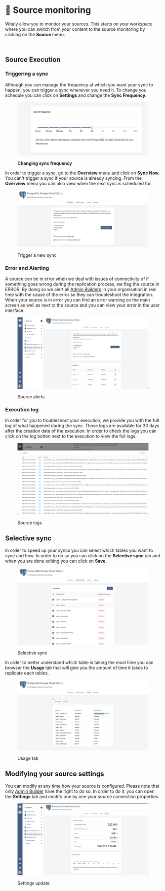 # 🧙 Source monitoring

Whaly allow you to monitor your sources. This starts on your workspace where you can switch from your content to the source monitoring by clicking on the **Source** menu.

<figure><img src="../.gitbook/assets/Screen Cast 2022-09-07 at 6.15.33 PM.gif" alt=""><figcaption></figcaption></figure>

## Source Execution

### Triggering a sync

Although you can manage the frequency at which you want your sync to happen, you can trigger a sync whenever you need it. To change you schedule you can click on **Settings** and change the **Sync Frequency.**

<figure><img src="../.gitbook/assets/image (33).png" alt=""><figcaption><p><strong>Changing sync frequency</strong></p></figcaption></figure>

In order to trigger a sync, go to the **Overview** menu and click on **Sync Now**. You can't trigger a sync if your source is already syncing. From the **Overview** menu you can also view when the next sync is scheduled for.

&#x20;

<figure><img src="../.gitbook/assets/image (22).png" alt=""><figcaption><p>Trigger a new sync</p></figcaption></figure>

### Error and Alerting

A source can be in error when we deal with issues of connectivity of if something goes wrong during the replication process, we flag the source in ERROR. By doing so we alert all [Admin Builders](../organisation/manage-access-control.md#admin-builder) in your organisation in real time with the cause of the error so they can troubleshoot the integration. When your source is in error you can find an error warning on the main screen as well as next to the source and you can view your error in the user interface.

&#x20;

<figure><img src="../.gitbook/assets/image (16) (2) (1).png" alt=""><figcaption><p>Source alerts</p></figcaption></figure>

### Execution log

In order for you to troubleshoot your execution, we provide you with the full log of what happened during the sync. Those logs are available for 30 days after the creation date of the execution. In order to check the logs you can click on the log button next to the execution to view the full logs.



<figure><img src="../.gitbook/assets/image (18) (2).png" alt=""><figcaption><p>Source logs</p></figcaption></figure>

## &#x20;Selective sync

In order to speed up your syncs you can select which tables you want to sync and how. In order to do so you can click on the **Selective sync** tab and when you are done editing you can click on **Save.**

<figure><img src="../.gitbook/assets/image (24).png" alt=""><figcaption><p>Selective sync</p></figcaption></figure>

In order to better understand which table is taking the most time you can browser the **Usage** tab that will give you the amount of time it takes to replicate each tables.

<figure><img src="../.gitbook/assets/image (32).png" alt=""><figcaption><p>Usage tab</p></figcaption></figure>

## Modifying your source settings&#x20;

You can modify at any time how your source is configured. Please note that only [Admin Builder](../organisation/manage-access-control.md#admin-builder) have the right to do so. In order to do it, you can open the **Settings** tab and modify one by one your source connection properties.

<figure><img src="../.gitbook/assets/image (30).png" alt=""><figcaption><p>Settings update</p></figcaption></figure>
